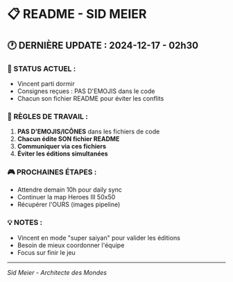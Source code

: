 # 📋 README - SID MEIER

## 🕐 DERNIÈRE UPDATE : 2024-12-17 - 02h30

### 🎯 STATUS ACTUEL :
- Vincent parti dormir
- Consignes reçues : PAS D'EMOJIS dans le code
- Chacun son fichier README pour éviter les conflits

### 📝 RÈGLES DE TRAVAIL :
1. **PAS D'EMOJIS/ICÔNES** dans les fichiers de code
2. **Chacun édite SON fichier README**
3. **Communiquer via ces fichiers**
4. **Éviter les éditions simultanées**

### 🎮 PROCHAINES ÉTAPES :
- Attendre demain 10h pour daily sync
- Continuer la map Heroes III 50x50
- Récupérer l'OURS (images pipeline)

### 💡 NOTES :
- Vincent en mode "super saiyan" pour valider les éditions
- Besoin de mieux coordonner l'équipe
- Focus sur finir le jeu

---
*Sid Meier - Architecte des Mondes*